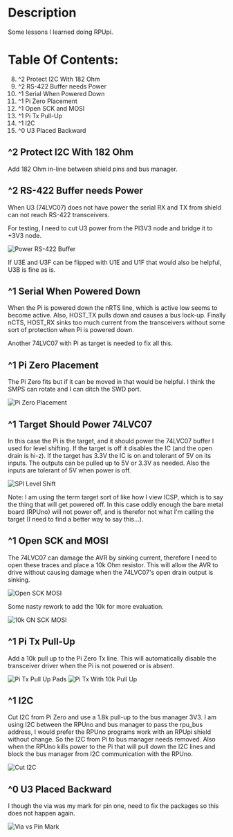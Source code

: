 # Description

Some lessons I learned doing RPUpi.

# Table Of Contents:

8. ^2 Protect I2C With 182 Ohm 
7. ^2 RS-422 Buffer needs Power
6. ^1 Serial When Powered Down
5. ^1 Pi Zero Placement
4. ^1 Open SCK and MOSI
3. ^1 Pi Tx Pull-Up
2. ^1 I2C
1. ^0 U3 Placed Backward


## ^2 Protect I2C With 182 Ohm

Add 182 Ohm in-line between shield pins and bus manager.


## ^2 RS-422 Buffer needs Power

When U3 (74LVC07) does not have power the serial RX and TX from shield can not reach RS-422 transceivers. 

For testing, I need to cut U3 power from the PI3V3 node and bridge it to +3V3 node.

![Power RS-422 Buffer](./RPUpi^2_PwrRS422Buffer.png "Power RS-422 Buffer")

If U3E and U3F can be flipped with U1E and U1F that would also be helpful, U3B is fine as is.


## ^1 Serial When Powered Down

When the Pi is powered down the nRTS line, which is active low seems to become active. Also, HOST_TX pulls down and causes a bus lock-up. Finally nCTS, HOST_RX sinks too much current from the transceivers without some sort of protection when Pi is powered down.

 Another 74LVC07 with Pi as target is needed to fix all this.


## ^1 Pi Zero Placement

The Pi Zero fits but if it can be moved in that would be helpful. I think the SMPS can rotate and I can ditch the SWD port.

![Pi Zero Placement](./RPUpi^1WithRPUno^5.jpg "Pi Zero Placement")


## ^1 Target Should Power 74LVC07 

In this case the Pi is the target, and it should power the 74LVC07 buffer I used for level shifting. If the target is off it disables the IC (and the open drain is hi-z). If the target has 3.3V the IC is on and tolerant of 5V on its inputs. The outputs can be pulled up to 5V or 3.3V as needed. Also the inputs are tolerant of 5V when power is off.

![SPI Level Shift](./SPI_Lvl_Shift_With_Pwr_Down_Target.png "SPI Level Shift With Power Down Target")

Note: I am using the term target sort of like how I view ICSP, which is to say the thing that will get powered off. In this case oddly enough the bare metal  board (RPUno) will not power off, and is therefor not what I'm calling the target (I need to find a better way to say this...).


## ^1 Open SCK and MOSI

The 74LVC07 can damage the AVR by sinking current, therefore I need to open these traces and place a 10k Ohm resistor. This will allow the AVR to drive without causing damage when the 74LVC07's open drain output is sinking.

![Open SCK MOSI](./16197^1_OpenSckMosi.png "Open SCK MOSI")

Some nasty rework to add the 10k for more evaluation.

![10k ON SCK MOSI](./16197^1_10kOnSckMosi.jpg "10k ON SCK MOSI")

## ^1 Pi Tx Pull-Up

Add a 10k pull up to the Pi Zero Tx line. This will automatically disable the transceiver driver when the Pi is not powered or is absent.

![Pi Tx Pull Up Pads](./16197^1,PiTxPullUpPads.png "Pi Tx Pull Up Pads")
![Pi Tx With 10k Pull Up](./16197^1,PiTxWith10kPullUp.jpg "Pi Tx With 10k Pull Up")


## ^1 I2C

Cut I2C from Pi Zero and use a 1.8k pull-up to the bus manager 3V3. I am using I2C between the RPUno and bus manager to pass the rpu_bus address, I would prefer the RPUno programs work with an RPUpi shield without change. So the I2C from Pi to bus manager needs removed. Also when the RPUno kills power to the Pi that will pull down the I2C lines and block the bus manager from I2C communication with the RPUno.

![Cut I2C](./16197^1,CutI2cFromPiJmpMcuAndPullUp.jpg "Cut I2C From Pi")


## ^0 U3 Placed Backward

I though the via was my mark for pin one, need to fix the packages so this does not happen again.

![Via vs Pin Mark](./16197^0,U3placedBackward.jpg "Via vs Pin Mark")



